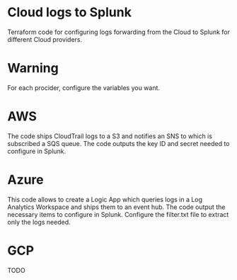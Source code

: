 # Cloud logs to Splunk
Terraform code for configuring logs forwarding from the Cloud to Splunk for different Cloud providers.

# Warning
For each procider, configure the variables you want.

# AWS
The code ships CloudTrail logs to a S3 and notifies an SNS to which is subscribed a SQS queue. The code outputs the key ID and secret needed to configure in Splunk.

# Azure
This code allows to create a Logic App which queries logs in a Log Analytics Workspace and ships them to an event hub. The code output the necessary items to configure in Splunk.
Configure the filter.txt file to extract only the logs needed.

# GCP
TODO